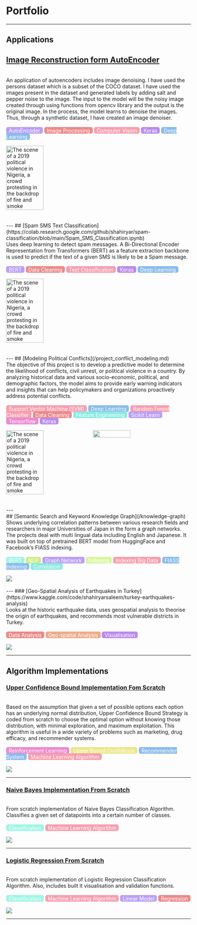 # Portfolio

---

## Applications

## [Image Reconstruction form AutoEncoder](https://colab.research.google.com/drive/12NJUTSnH3ESkRPyOOH6JMGbsa5D8pK4M?usp=sharing)
<br/>
An application of autoencoders includes image denoising. I have used the persons dataset which is a subset of the COCO dataset. I have used the images present in the dataset and generated labels by adding salt and pepper noise to the image. The input to the model will be the noisy image created through using functions from opencv library and the output is the original image. In the process, the model learns to denoise the images. Thus, through a synthetic dataset, I have created an image denoiser.
<br/><br/>
<span style="background-color: #ba9ff5; color: #ffffff; padding: 0.5px 7px; border-radius: 5px;">AutoEncoder</span>
<span style="background-color: #eb8a8a; color: #ffffff; padding: 0.5px 7px; border-radius: 5px;">Image Processing</span>
<span style="background-color: #f59faf; color: #ffffff; padding: 0.5px 7px; border-radius: 5px;">Computer Vision</span>
<span style="background-color: #bb8aeb; color: #ffffff; padding: 0.5px 7px; border-radius: 5px;">Keras</span>
<span style="background-color: #8abceb; color: #ffffff; padding: 0.5px 7px; border-radius: 5px;">Deep Learning</span>
<br/><br/>
<div style="display: flex;">
    <img src="images/denoising.png" alt="The scene of a 2019 political violence in Nigeria, a crowd protesting in the backdrop of fire and smoke" style="margin-right: 10px; width: 45%;"/>
</div>
<br/><br/>
---
## [Spam SMS Text Classification](https://colab.research.google.com/github/shahiryar/spam-classification/blob/main/Spam_SMS_Classification.ipynb)
<br/>
Uses deep learning to detect spam messages. A Bi-Directional Encoder Representation from Transformers (BERT) as a feature extraction backbone is used to predict if the text of a given SMS is likely to be a Spam message.
<br/><br/>
<span style="background-color: #ba9ff5; color: #ffffff; padding: 0.5px 7px; border-radius: 5px;">BERT</span>
<span style="background-color: #eb8a8a; color: #ffffff; padding: 0.5px 7px; border-radius: 5px;">Data Cleaning</span>
<span style="background-color: #f59faf; color: #ffffff; padding: 0.5px 7px; border-radius: 5px;">Text Classification</span>
<span style="background-color: #bb8aeb; color: #ffffff; padding: 0.5px 7px; border-radius: 5px;">Keras</span>
<span style="background-color: #8abceb; color: #ffffff; padding: 0.5px 7px; border-radius: 5px;">Deep Learning</span>
<br/><br/>
<div style="display: flex;">
    <img src="images/Spam detection evals.png" alt="The scene of a 2019 political violence in Nigeria, a crowd protesting in the backdrop of fire and smoke" style="margin-right: 10px; width: 45%;"/>
</div>
<br/><br/>
---
## [Modeling Political Conflicts](/project_conflict_modeling.md)
<br/>
The objective of this project is to develop a predictive model to determine the likelihood of conflicts, civil unrest, or political violence in a country. By analyzing historical data and various socio-economic, political, and demographic factors, the model aims to provide early warning indicators and insights that can help policymakers and organizations proactively address potential conflicts.
<br/><br/>
<span style="background-color: #f59faf; color: #ffffff; padding: 0.5px 7px; border-radius: 5px;">Support Vector Machine (SVM)</span>
<span style="background-color: #8abceb; color: #ffffff; padding: 0.5px 7px; border-radius: 5px;">Deep Learning</span>
<span style="background-color: #f59faf; color: #ffffff; padding: 0.5px 7px; border-radius: 5px;">Random Forest Classifier</span>
<span style="background-color: #eb8a8a; color: #ffffff; padding: 0.5px 7px; border-radius: 5px;">Data Cleaning</span>
<span style="background-color: #8aebe1; color: #ffffff; padding: 0.5px 7px; border-radius: 5px;">Feature Engineering</span>
<span style="background-color: #ba9ff5; color: #ffffff; padding: 0.5px 7px; border-radius: 5px;">Scikit Learn</span>
<span style="background-color: #eb8ad0; color: #ffffff; padding: 0.5px 7px; border-radius: 5px;">Tensorflow</span>
<span style="background-color: #bb8aeb; color: #ffffff; padding: 0.5px 7px; border-radius: 5px;">Keras</span>
<br/><br/>
<div style="display: flex;">
    <img src="images/cover_conflcit_modeling_POLITICAL-VIOLENCE.jpeg" alt="The scene of a 2019 political violence in Nigeria, a crowd protesting in the backdrop of fire and smoke" style="margin-right: 10px; width: 45%;"/>
    <img src="images/Confusion_matrix_random_forest_clasif_conflict_modeling.png" style="margin-right: 10px; width: 45%;"/>
</div>
<br/><br/>
---
<br/>
## [Semantic Search and Keyword Knowledge Graph](/knowledge-graph)
<br/>
Shows underlying correlation patterns between various research fields and researchers in major Universities of Japan in the form a graph networks. The projects deal with multi lingual data including English and Japanese. It was built on top of pretrained BERT model from HuggingFace and Facebook’s FIASS indexing.
<br/><br/>
<span style="background-color: #9ff5e5; color: #ffffff; padding: 0.5px 7px; border-radius: 5px;">BERT</span>
<span style="background-color: #cfeb8a; color: #ffffff; padding: 0.5px 7px; border-radius: 5px;">NLP</span>
<span style="background-color: #ba9ff5; color: #ffffff; padding: 0.5px 7px; border-radius: 5px;">Graph Network</span>
<span style="background-color: #daf59f; color: #ffffff; padding: 0.5px 7px; border-radius: 5px;">Indexing</span>
<span style="background-color: #f59faf; color: #ffffff; padding: 0.5px 7px; border-radius: 5px;">Indexing Big Data</span>
<span style="background-color: #8abceb; color: #ffffff; padding: 0.5px 7px; border-radius: 5px;">FIASS Indexing</span>
<span style="background-color: #8aebe1; color: #ffffff; padding: 0.5px 7px; border-radius: 5px;">Correlation</span>
<br/><br/>
<img src="images/knowledge-graph.png"/>
<br/><br/>
---
### [Geo-Spatial Analysis of Earthquakes in Turkey](https://www.kaggle.com/code/shahiryarsaleem/turkey-earthquakes-analysis)
<br/>
Looks at the historic earthquake data, uses geospatial analysis to theorise the origin of earthquakes,  and recommends most vulnerable  districts in Turkey.
<br/><br/>
<span style="background-color: #eb8a8a; color: #ffffff; padding: 0.5px 7px; border-radius: 5px;">Data Analysis</span>
<span style="background-color: #ebac8a; color: #ffffff; padding: 0.5px 7px; border-radius: 5px;">Geo-spatial Analysis</span>
<span style="background-color: #bb8aeb; color: #ffffff; padding: 0.5px 7px; border-radius: 5px;">Visualisation</span>
<br/><br/>
<img src="images/turkey-earthquake-geospatial.png"/>

---

## Algorithm Implementations

### [Upper Confidence Bound Implementation Fom Scratch](https://colab.research.google.com/drive/1xlZhZ6AvMTTfXFCe2WrHD2jdo6kSHbWY#scrollTo=u-u1-vwMXQWa)
<br/>
Based on the assumption that given a set of possible options each option has an underlying normal distribution, Upper Confidence Bound Strategy is coded from scratch to choose the optimal option without knowing those distribution, with minimal exploration, and maximum exploitation. This algorithm is useful in a wide variety of problems such as marketing, drug efficacy, and recommender systems.
<br/><br/>
<span style="background-color: #eb8ad0; color: #ffffff; padding: 0.5px 7px; border-radius: 5px;">Reinforcement Learning</span>
<span style="background-color: #ebe78a; color: #ffffff; padding: 0.5px 7px; border-radius: 5px;">Upper Bound Confidence</span>
<span style="background-color: #8abceb; color: #ffffff; padding: 0.5px 7px; border-radius: 5px;">Recommender System</span>
<span style="background-color: #f59faf; color: #ffffff; padding: 0.5px 7px; border-radius: 5px;">Machine Learning Algorithm</span>
<br/><br/>
<img src="images/upper-bound-confidence.png"/>

---
### [Naive Bayes Implementation From Scratch](https://github.com/shahiryar/Naive-Bayes/blob/master/README.rst)
<br/>
From scratch implementation of Naive Bayes Classification Algorithm. Classifies a given set of datapoints into a certain number of classes.
<br/><br/>
<span style="background-color: #9ff5e5; color: #ffffff; padding: 0.5px 7px; border-radius: 5px;">Classification</span>
<span style="background-color: #f59faf; color: #ffffff; padding: 0.5px 7px; border-radius: 5px;">Machine Learning Algorithm</span>
<br/><br/>
<img src="images/naive-bayes-classification.png">

---
### [Logistic Regression From Scratch](https://github.com/shahiryar/Logistic-Regression/blob/main/README.md)
<br/>
From scratch implementation of Logistic Regression Classification Algorithm. Also, includes built it visualisation and validation functions.
<br/><br/>
<span style="background-color: #9ff5e5; color: #ffffff; padding: 0.5px 7px; border-radius: 5px;">Classification</span>
<span style="background-color: #f59faf; color: #ffffff; padding: 0.5px 7px; border-radius: 5px;">Machine Learning Algorithm</span>
<span style="background-color: #ba9ff5; color: #ffffff; padding: 0.5px 7px; border-radius: 5px;">Linear Model</span>
<span style="background-color: #eb8a8a; color: #ffffff; padding: 0.5px 7px; border-radius: 5px;">Regression</span>
<br/><br/>
<img src="images/logistic-regression-classification.png"/>

---
